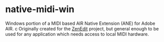 # native-midi-win

Windows portion of a MIDI based AIR Native Extension (ANE) for Adobe AIR.
c
Originally created for the [ZenEdit](https://zendrumstudio.com) project, but general enough to be used for any application which needs access to local MIDI hardware.
